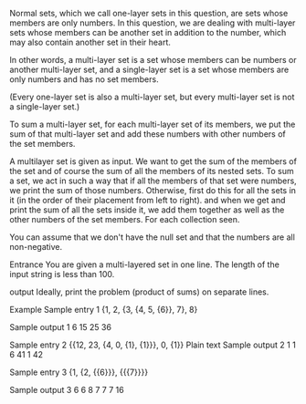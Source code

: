 Normal sets, which we call one-layer sets in this question, are sets whose members are only numbers. In this question, we are dealing with multi-layer sets whose members can be another set in addition to the number, which may also contain another set in their heart.

In other words, a multi-layer set is a set whose members can be numbers or another multi-layer set, and a single-layer set is a set whose members are only numbers and has no set members.

(Every one-layer set is also a multi-layer set, but every multi-layer set is not a single-layer set.)

To sum a multi-layer set, for each multi-layer set of its members, we put the sum of that multi-layer set and add these numbers with other numbers of the set members.

A multilayer set is given as input. We want to get the sum of the members of the set and of course the sum of all the members of its nested sets. To sum a set, we act in such a way that if all the members of that set were numbers, we print the sum of those numbers. Otherwise, first do this for all the sets in it (in the order of their placement from left to right). and when we get and print the sum of all the sets inside it, we add them together as well as the other numbers of the set members. For each collection seen.

You can assume that we don't have the null set and that the numbers are all non-negative.

Entrance
You are given a multi-layered set in one line. The length of the input string is less than 100.

output
Ideally, print the problem (product of sums) on separate lines.

Example
Sample entry 1
{1, 2, {3, {4, 5, {6}}, 7}, 8}

Sample output 1
6
15
25
36

Sample entry 2
{{12, 23, {4, 0, {1}, {1}}}, 0, {1}}
Plain text
Sample output 2
1
1
6
41
1
42

Sample entry 3
{1, {2, {{6}}}, {{{7}}}}

Sample output 3
6
6
8
7
7
7
16